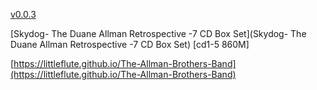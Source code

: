 [v0.0.3](https://github.com/littleflute/The-Allman-Brothers-Band1/edit/master/README.md)

[Skydog- The Duane Allman Retrospective -7 CD Box Set](Skydog- The Duane Allman Retrospective -7 CD Box Set)
[cd1-5  860M]

[https://littleflute.github.io/The-Allman-Brothers-Band](https://littleflute.github.io/The-Allman-Brothers-Band)
